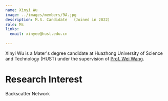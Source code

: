 ```yaml
---
name: Xinyi Wu
image: ../images/members/9A.jpg
description: M.S. Candidate  （Joined in 2022）
role: Ms
links:
  email: xinyee@hust.edu.cn
  
---
```


Xinyi Wu is a Mater's degree candidate at Huazhong University of Science and Technology (HUST) under the supervision of [Prof. Wei Wang](https://eic.hust.edu.cn/professor/wangwei/index.html). 

Research Interest
======
Backscatter Network